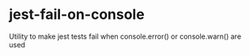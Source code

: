 # jest-fail-on-console
Utility to make jest tests fail when console.error() or console.warn() are used
